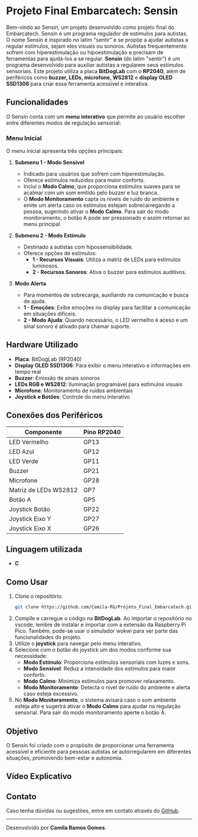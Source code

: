 # Projeto Final Embarcatech: Sensin

Bem-vindo ao Sensin, um projeto desenvolvido como projeto final do Embarcatech. Sensin é um programa regulador de estímulos para autistas. O nome Sensin é inspirado no latim "sentir" e se propõe a ajudar autistas a regular estímulos, sejam eles visuais ou sonoros. 
Autistas frequentemente sofrem com hiperestimulação ou hipoestimulação e precisam de ferramentas para ajudá-los a se regular.
**Sensin** (do latim "sentir") é um programa desenvolvido para auxiliar autistas a regularem seus estímulos sensoriais. Este projeto utiliza a placa **BitDogLab** com o **RP2040**, além de periféricos como **buzzer, LEDs, microfone, WS2812** e **display OLED SSD1306** para criar essa ferramenta acessível e interativa.

## Funcionalidades
O Sensin conta com um **menu interativo** que permite ao usuário escolher entre diferentes modos de regulação sensorial:

### Menu Inicial
O menu inicial apresenta três opções principais:

1. **Submenu 1 - Modo Sensível**
   - Indicado para usuários que sofrem com hiperestimulação.
   - Oferece estímulos reduzidos para maior conforto.
   - Inclui o **Modo Calmo**, que proporciona estímulos suaves para se acalmar com um som emitido pelo buzzer e luz branca.
   - O **Modo Monitoramento** capta os níveis de ruído do ambiente e emite um alerta caso os estímulos estejam sobrecarregando a pessoa, sugerindo ativar o **Modo Calmo**. Para sair do modo monitoramento, o botão A pode ser pressionado e assim retornar ao menu principal.

2. **Submenu 2 - Modo Estímulo**
   - Destinado a autistas com hipossensibilidade.
   - Oferece opções de estímulos:
     - **1 - Recursos Visuais**: Utiliza a matriz de LEDs para estímulos luminosos.
     - **2 - Recursos Sonoros**: Ativa o buzzer para estímulos auditivos.

3. **Modo Alerta**
   - Para momentos de sobrecarga, auxiliando na comunicação e busca de ajuda.
   - **1 - Emoções**: Exibe emoções no display para facilitar a comunicação em situações difíceis.
   - **2 - Modo Ajuda**: Quando necessário, o LED vermelho é aceso e um sinal sonoro é ativado para chamar suporte.

## Hardware Utilizado
- **Placa**: BitDogLab (RP2040)
- **Display OLED SSD1306**: Para exibir o menu interativo e informações em tempo real
- **Buzzer**: Emissão de sinais sonoros
- **LEDs RGB e WS2812**: Iluminação programável para estímulos visuais
- **Microfone**: Monitoramento de ruídos ambientais
- **Joystick e Botões**: Controle do menu interativo

## Conexões dos Periféricos
| Componente | Pino RP2040 |
|------------|------------|
| LED Vermelho | GP13 |
| LED Azul | GP12 |
| LED Verde | GP11 |
| Buzzer | GP21 |
| Microfone | GP28 |
| Matriz de LEDs WS2812 | GP7 |
| Botão A | GP5 |
| Joystick Botão | GP22 |
| Joystick Eixo Y | GP27 |
| Joystick Eixo X | GP26 |

## Linguagem utilizada
- **C**

## Como Usar
1. Clone o repositório:
   ```sh
   git clone https://github.com/Camila-RG/Projeto_Final_Embarcatech.git
   ```
2. Compile e carregue o código na **BitDogLab**. Ao importar o repositório no vscode, lembre de instalar e importar com a extensão da Raspberry Pi Pico. Também, pode-se usar o simulador wokwi para ver parte das funcionalidades do projeto. 
3. Utilize o **joystick** para navegar pelo menu interativo.
4. Selecione com o botão do joystick um dos modos conforme sua necessidade:
   - **Modo Estímulo**: Proporciona estímulos sensoriais com luzes e sons.
   - **Modo Sensível**: Reduz a intensidade dos estímulos para maior conforto.
   - **Modo Calmo**: Minimiza estímulos para promover relaxamento.
   - **Modo Monitoramento**: Detecta o nível de ruído do ambiente e alerta caso esteja excessivo.
5. No **Modo Monitoramento**, o sistema avisará caso o som ambiente esteja alto e sugerirá ativar o **Modo Calmo** para ajudar na regulação sensorial. Para sair do modo monitoramento aperte o botão A.

## Objetivo
O Sensin foi criado com o propósito de proporcionar uma ferramenta acessível e eficiente para pessoas autistas se autorregularem em diferentes situações, promovendo bem-estar e autonomia.

## Vídeo Explicativo

## Contato
Caso tenha dúvidas ou sugestões, entre em contato através do [GitHub](https://github.com/Camila-RG/Projeto_Final_Embarcatech).

---
Desenvolvido por **Camila Ramos Gomes**.
